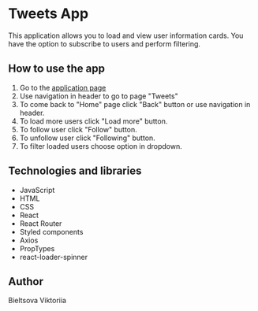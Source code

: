 # Tweets App

This application allows you to load and view user information cards. You have the option to subscribe to users and perform filtering.

## How to use the app

1. Go to the [application page](https://viktoriiayuv.github.io/tweets-app/)
2. Use navigation in header to go to page "Tweets"
3. To come back to "Home" page click "Back" button or use navigation in header.
4. To load more users click "Load more" button.
5. To follow user click "Follow" button.
6. To unfollow user click "Following" button.
7. To filter loaded users choose option in dropdown.

## Technologies and libraries

- JavaScript
- HTML
- CSS
- React
- React Router
- Styled components
- Axios
- PropTypes
- react-loader-spinner

## Author

Bieltsova Viktoriia
